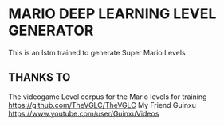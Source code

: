 # MARIO DEEP LEARNING LEVEL GENERATOR
This is an lstm trained to generate Super Mario Levels

## THANKS TO
The videogame Level corpus for the Mario levels for training</b>
https://github.com/TheVGLC/TheVGLC</b>
My Friend Guinxu </b>
https://www.youtube.com/user/GuinxuVideos
